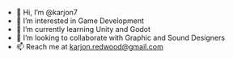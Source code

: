 - 👋 Hi, I’m @karjon7
- 👀 I’m interested in Game Development
- 🌱 I’m currently learning Unity and Godot
- 💞️ I’m looking to collaborate with Graphic and Sound Designers 
- 📫 Reach me at karjon.redwood@gmail.com


